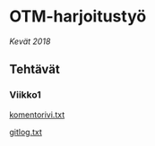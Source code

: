 # OTM-harjoitustyö

_Kevät 2018_

## Tehtävät

### Viikko1

[komentorivi.txt](https://github.com/mluukkai/otm-harjoitustyo/blob/master/laskarit/viikko1/komentorivi.txt)

[gitlog.txt](https://github.com/mluukkai/otm-harjoitustyo/blob/master/laskarit/viikko1/gitlog.txt)
